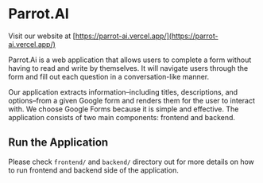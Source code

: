 # Parrot.AI

Visit our website at [https://parrot-ai.vercel.app/](https://parrot-ai.vercel.app/)

Parrot.Ai is a web application that allows users to complete a form without having to read and write by themselves. It will navigate users through the form and fill out each question in a conversation-like manner.

Our application extracts information–including titles, descriptions, and options–from a given Google form and renders them for the user to interact with. We choose Google Forms because it is simple and effective. The application consists of two main components: frontend and backend.

## Run the Application

Please check `frontend/` and `backend/` directory out for more details on how to run frontend and backend side of the application.
